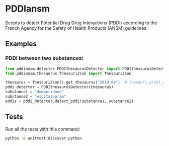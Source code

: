 # PDDIansm
Scripts to detect Potential Drug Drug Interactions (PDDI) according to the French Agency for the Safety of Health Products (ANSM) guidelines. 

## Examples

### PDDI between two substances:

```python
from pddiansm.detector.PDDIthesaurusDetector import PDDIthesaurusDetector
from pddiansm.thesaurus.ThesauriJson import ThesauriJson

thesaurus = ThesauriJson().get_thesaurus("2019_09")  # thesauri.print_available_thesaurus_version()
pddi_detector = PDDIthesaurusDetector(thesaurus)
substance1 = "domperidone"
substance2 = "escitalopram"
pddis = pddi_detector.detect_pddi(substance1, substance2)
```

## Tests
Run all the tests with this command: 
```bash
python -m unittest discover python
```